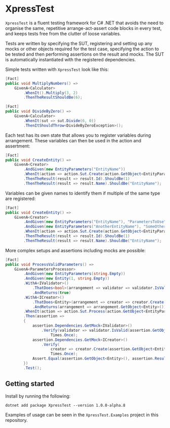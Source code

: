 # XpressTest
`XpressTest` is a fluent testing framework for C# .NET that avoids the need to organise the same, repetitive arrange-act-assert code blocks in every test, and keeps tests free from the clutter of loose variables.

Tests are written by specifying the SUT, registering and setting up any mocks or other objects required for the test case, specifying the action to be tested and then performing assertions on the result and mocks. The SUT is automatically instantiated with the registered dependencies.

Simple tests written with `XpressTest` look like this:
```cs
[Fact]
public void MultiplyNumbers() =>
    GivenA<Calculator>
        .WhenIt().Multiply(3, 2)
        .ThenTheResultShouldBe(6);

[Fact]
public void DivideByZero() =>
    GivenA<Calculator>
        .WhenIt(sut => sut.Divide(6, 0))
        .ThenItShouldThrow<DivideByZeroException>();
```

Each test has its own state that allows you to register variables during arrangement. These variables can then be used in the action and assertment:
```cs
[Fact]
public void CreateEntity() =>
    GivenA<Creator>
        .AndGiven(new EntityParameters("EntityName"))
        .WhenIt(action => action.Sut.Create(action.GetObject<EntityParameters>()))
        .ThenTheResult(result => result.Id).ShouldBe(1)
        .ThenTheResult(result => result.Name).ShouldBe("EntityName");
```

Variables can be given names to identify them if multiple of the same type are registered:
```cs
[Fact]
public void CreateEntity() =>
    GivenA<Creator>
        .AndGiven(new EntityParameters("EntityName"), "ParametersToUse")
        .AndGiven(new EntityParameters("AnotherEntityName"), "SomeOtherParameters")
        .WhenIt(action => action.Sut.Create(action.GetObject<EntityParameters>("ParametersToUse")))
        .ThenTheResult(result => result.Id).ShouldBe(1)
        .ThenTheResult(result => result.Name).ShouldBe("EntityName");
```

More complex setups and assertions including mocks are possible:
```cs
[Fact]
public void ProcessValidParameters() =>
    GivenA<ParametersProcessor>
        .AndGiven(new EntityParameters(string.Empty))
        .AndGiven(new Entity(1, string.Empty))
        .WithA<IValidator>()
            .ThatDoes<bool>(arrangement => validator => validator.IsValid(arrangement.GetObject<EntityParameters>()))
            .AndReturns(true)
        .WithA<ICreator>()
            .ThatDoes<Entity>(arrangement => creator => creator.Create(arrangement.GetObject<EntityParameters>()))
            .AndReturns(arrangement => arrangement.GetObject<Entity>())
        .WhenIt(action => action.Sut.Process(action.GetObject<EntityParameters>()))
        .Then(assertion =>
        {
            assertion.Dependencies.GetMock<IValidator>()
                .Verify(validator => validator.IsValid(assertion.GetObject<EntityParameters>()),
                    Times.Once);
            assertion.Dependencies.GetMock<ICreator>()
                .Verify(
                    creator => creator.Create(assertion.GetObject<EntityParameters>()),
                    Times.Once);
            Assert.Equal(assertion.GetObject<Entity>(), assertion.Result);
        })
        .Test();
```

## Getting started

Install by running the following:
```
dotnet add package XpressTest --version 1.0.0-alpha.8
```

Examples of usage can be seen in the `XpressTest.Examples` project in this repository.
